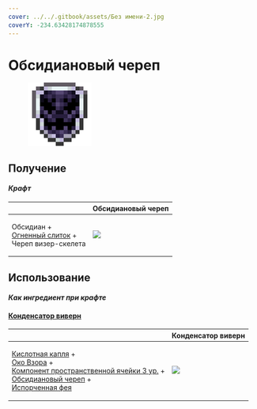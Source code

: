 ```yaml
---
cover: ../../.gitbook/assets/Без имени-2.jpg
coverY: -234.63428174878555
---
```


# Обсидиановый череп

<figure><img src="../../.gitbook/assets/obsidian_skull_shield_128.png" alt=""><figcaption></figcaption></figure>

## Получение

#### _Крафт_

|                                                                                              | Обсидиановый череп                                     |
| -------------------------------------------------------------------------------------------- | ------------------------------------------------------ |
| <p>Обсидиан +<br><a href="fireite_ingot.md">Огненный слиток</a> +<br>Череп визер-скелета</p> | ![](../../.gitbook/assets/obsidian\_skull\_shield.png) |

## Использование

#### _Как ингредиент при крафте_

#### [Конденсатор виверн](wyvern\_capacitor.md)

|                                                                                                                                                                                                                                                                                                         | Конденсатор виверн                               |
| ------------------------------------------------------------------------------------------------------------------------------------------------------------------------------------------------------------------------------------------------------------------------------------------------------- | ------------------------------------------------ |
| <p><a href="acid.md">Кислотная капля</a> +<br><a href="watching_eye.md">Око Взора</a> +<br><a href="spatial_cell_component_128.md">Компонент пространственной ячейки 3 ур.</a> +<br><a href="obsidian_skull_shield.md">Обсидиановый череп</a> +<br><a href="corrupted_pixie.md">Испорченная фея</a></p> | ![](../../.gitbook/assets/wyvern\_capacitor.png) |
